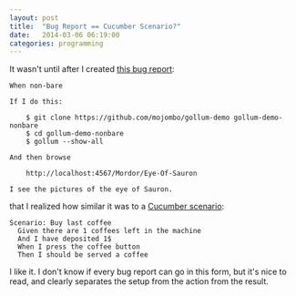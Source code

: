 ```yaml
---
layout: post
title:  "Bug Report == Cucumber Scenario?"
date:   2014-03-06 06:19:00
categories: programming
---
```


It wasn't until after I created [this bug
report](https://github.com/gollum/gollum/issues/811):

    When non-bare
    
    If I do this:
    
        $ git clone https://github.com/mojombo/gollum-demo gollum-demo-nonbare
        $ cd gollum-demo-nonbare
        $ gollum --show-all
    
    And then browse
    
        http://localhost:4567/Mordor/Eye-Of-Sauron
    
    I see the pictures of the eye of Sauron.

that I realized how similar it was to a [Cucumber
scenario](https://github.com/cucumber/cucumber/wiki/Feature-Introduction):

    Scenario: Buy last coffee
      Given there are 1 coffees left in the machine
      And I have deposited 1$
      When I press the coffee button
      Then I should be served a coffee

I like it.  I don't know if every bug report can go in this form, but
it's nice to read, and clearly separates the setup from the action
from the result.
